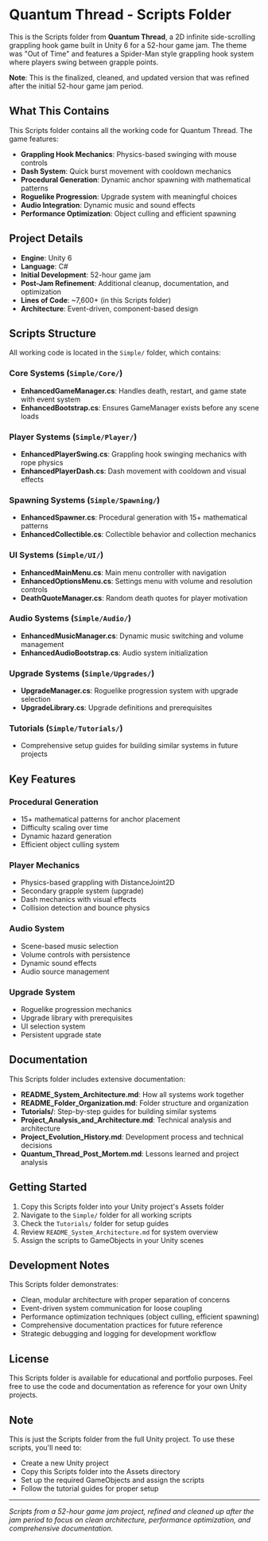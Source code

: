 # Quantum Thread - Scripts Folder

This is the Scripts folder from **Quantum Thread**, a 2D infinite side-scrolling grappling hook game built in Unity 6 for a 52-hour game jam. The theme was "Out of Time" and features a Spider-Man style grappling hook system where players swing between grapple points.

**Note**: This is the finalized, cleaned, and updated version that was refined after the initial 52-hour game jam period.

## What This Contains

This Scripts folder contains all the working code for Quantum Thread. The game features:

- **Grappling Hook Mechanics**: Physics-based swinging with mouse controls
- **Dash System**: Quick burst movement with cooldown mechanics  
- **Procedural Generation**: Dynamic anchor spawning with mathematical patterns
- **Roguelike Progression**: Upgrade system with meaningful choices
- **Audio Integration**: Dynamic music and sound effects
- **Performance Optimization**: Object culling and efficient spawning

## Project Details

- **Engine**: Unity 6
- **Language**: C#
- **Initial Development**: 52-hour game jam
- **Post-Jam Refinement**: Additional cleanup, documentation, and optimization
- **Lines of Code**: ~7,600+ (in this Scripts folder)
- **Architecture**: Event-driven, component-based design

## Scripts Structure

All working code is located in the `Simple/` folder, which contains:

### Core Systems (`Simple/Core/`)
- **EnhancedGameManager.cs**: Handles death, restart, and game state with event system
- **EnhancedBootstrap.cs**: Ensures GameManager exists before any scene loads

### Player Systems (`Simple/Player/`)
- **EnhancedPlayerSwing.cs**: Grappling hook swinging mechanics with rope physics
- **EnhancedPlayerDash.cs**: Dash movement with cooldown and visual effects

### Spawning Systems (`Simple/Spawning/`)
- **EnhancedSpawner.cs**: Procedural generation with 15+ mathematical patterns
- **EnhancedCollectible.cs**: Collectible behavior and collection mechanics

### UI Systems (`Simple/UI/`)
- **EnhancedMainMenu.cs**: Main menu controller with navigation
- **EnhancedOptionsMenu.cs**: Settings menu with volume and resolution controls
- **DeathQuoteManager.cs**: Random death quotes for player motivation

### Audio Systems (`Simple/Audio/`)
- **EnhancedMusicManager.cs**: Dynamic music switching and volume management
- **EnhancedAudioBootstrap.cs**: Audio system initialization

### Upgrade Systems (`Simple/Upgrades/`)
- **UpgradeManager.cs**: Roguelike progression system with upgrade selection
- **UpgradeLibrary.cs**: Upgrade definitions and prerequisites

### Tutorials (`Simple/Tutorials/`)
- Comprehensive setup guides for building similar systems in future projects

## Key Features

### Procedural Generation
- 15+ mathematical patterns for anchor placement
- Difficulty scaling over time
- Dynamic hazard generation
- Efficient object culling system

### Player Mechanics
- Physics-based grappling with DistanceJoint2D
- Secondary grapple system (upgrade)
- Dash mechanics with visual effects
- Collision detection and bounce physics

### Audio System
- Scene-based music selection
- Volume controls with persistence
- Dynamic sound effects
- Audio source management

### Upgrade System
- Roguelike progression mechanics
- Upgrade library with prerequisites
- UI selection system
- Persistent upgrade state

## Documentation

This Scripts folder includes extensive documentation:

- **README_System_Architecture.md**: How all systems work together
- **README_Folder_Organization.md**: Folder structure and organization
- **Tutorials/**: Step-by-step guides for building similar systems
- **Project_Analysis_and_Architecture.md**: Technical analysis and architecture
- **Project_Evolution_History.md**: Development process and technical decisions
- **Quantum_Thread_Post_Mortem.md**: Lessons learned and project analysis

## Getting Started

1. Copy this Scripts folder into your Unity project's Assets folder
2. Navigate to the `Simple/` folder for all working scripts
3. Check the `Tutorials/` folder for setup guides
4. Review `README_System_Architecture.md` for system overview
5. Assign the scripts to GameObjects in your Unity scenes

## Development Notes

This Scripts folder demonstrates:
- Clean, modular architecture with proper separation of concerns
- Event-driven system communication for loose coupling
- Performance optimization techniques (object culling, efficient spawning)
- Comprehensive documentation practices for future reference
- Strategic debugging and logging for development workflow

## License

This Scripts folder is available for educational and portfolio purposes. Feel free to use the code and documentation as reference for your own Unity projects.

## Note

This is just the Scripts folder from the full Unity project. To use these scripts, you'll need to:
- Create a new Unity project
- Copy this Scripts folder into the Assets directory
- Set up the required GameObjects and assign the scripts
- Follow the tutorial guides for proper setup

---

*Scripts from a 52-hour game jam project, refined and cleaned up after the jam period to focus on clean architecture, performance optimization, and comprehensive documentation.*
